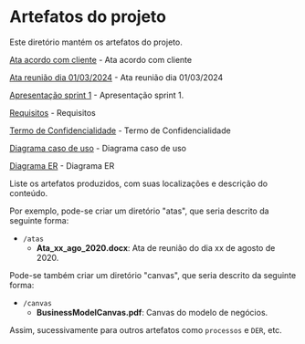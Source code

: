 # Artefatos do projeto

Este diretório mantém os artefatos do projeto. 

[Ata acordo com cliente](atas/Ata_Acordo_Cliente.pdf) - Ata acordo com cliente

[Ata reunião dia 01/03/2024](atas/Ata_Reuniao_Dia01_03_2024.pdf) - Ata reunião dia 01/03/2024

[Apresentação sprint 1](ApresentacaoTIS4-Sprint1.pdf) - Apresentação sprint 1.

[Requisitos](TIS4-TemplateRequistos.pdf) - Requisitos

[Termo de Confidencialidade](Termo_de_Confidencialidade.pdf) - Termo de Confidencialidade

[Diagrama caso de uso](Diagrama_CasoUso_Recanto_do_Guerreiro.png) - Diagrama caso de uso

[Diagrama ER](Diagrama_ER_Novo.png) - Diagrama ER

Liste os artefatos produzidos, com suas localizações e descrição do conteúdo.

Por exemplo, pode-se criar um diretório "atas", que seria descrito da seguinte forma:
* `/atas`
	* **Ata_xx_ago_2020.docx**: Ata de reunião do dia xx de agosto de 2020.

Pode-se também criar um diretório "canvas", que seria descrito da seguinte forma:
* `/canvas`
	* **BusinessModelCanvas.pdf**: Canvas do modelo de negócios.

Assim, sucessivamente para outros artefatos como `processos` e `DER`, etc.
